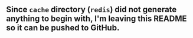 ## Since `cache` directory (`redis`) did not generate anything to begin with, I'm leaving this README so it can be pushed to GitHub.